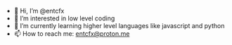 - 👋 Hi, I’m @entcfx
- 👀 I’m interested in low level coding
- 🌱 I’m currently learning higher level languages like javascript and python
- 📫 How to reach me: entcfx@proton.me

<!---
entcfx/entcfx is a ✨ special ✨ repository because its `README.md` (this file) appears on your GitHub profile.
You can click the Preview link to take a look at your changes.
--->
